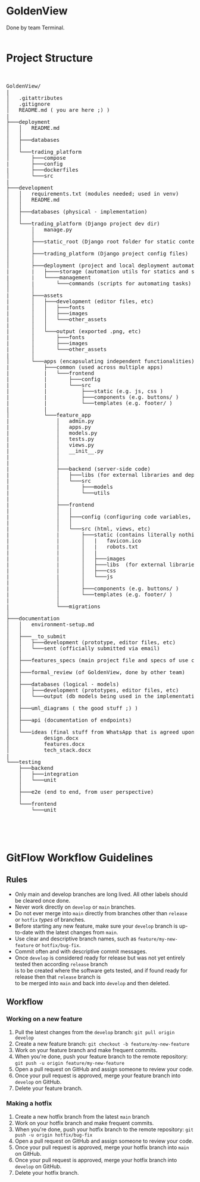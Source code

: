 # GoldenView

Done by team Terminal.
<br>
<br>

# Project Structure
<br>
<pre>
GoldenView/
|
│   .gitattributes
│   .gitignore
│   README.md ( you are here ;) )
|
├───deployment
│   │   README.md
│   │
│   ├───databases
│   │
│   └───trading_platform
│       ├───compose
|       ├───config
|       ├───dockerfiles
│       └───src
|
├───development
│   │   requirements.txt (modules needed; used in venv)
│   │   README.md
│   │
│   ├───databases (physical - implementation)
│   │
│   └───trading_platform (Django project dev dir)
│       │   manage.py
│       │
│       ├───static_root (Django root folder for static content)
│       │
│       ├───trading_platform (Django project config files)
│       │
│       ├───deployment (project and local deployment automation commands)
|       |   ├────storage (automation utils for statics and storage)
|       |   └────management
│       |       └───commands (scripts for automating tasks)
│       │
|       ├───assets
|       │   ├───development (editor files, etc)
|       │   │   ├───fonts
|       │   │   ├───images
|       │   │   └───other_assets     
|       │   │
|       │   └───output (exported .png, etc)
|       │       ├───fonts
|       │       ├───images
|       │       └───other_assets
|       │
│       └───apps (encapsulating independent functionalities)
|           ├───common (used across multiple apps)
|           |   └───frontend
|           |       ├───config
|           |       └───src
|           |           ├───static (e.g. js, css )
|           |           ├───components (e.g. buttons/ )
|           |           └───templates (e.g. footer/ )
|           |
│           └───feature_app
|               │   admin.py
|               │   apps.py
|               │   models.py
|               │   tests.py
|               │   views.py
|               │   __init__.py
|               │
|               │
|               ├───backend (server-side code)
|               │   ├───libs (for external libraries and dependencies)
|               │   └───src
|               │       ├───models
|               │       └───utils
|               │
|               ├───frontend
|               │   │
|               │   ├───config (configuring code variables, e.g. endpoints urls)
|               │   │
|               │   └───src (html, views, etc)
|               |       ├───static (contains literally nothing dynamic)
|               |       │   |   favicon.ico
|               |       │   |   robots.txt
|               |       │   |
|               |       │   ├───images
|               |       │   ├───libs  (for external libraries and dependencies)
|               |       │   ├───css
|               |       │   └───js
|               │       │
|               │       ├───components (e.g. buttons/ )
|               │       └───templates (e.g. footer/ )
|               │
|               └───migrations
│
├───documentation
│   │   environment-setup.md
│   │
│   ├───__to_submit
│   │   ├───development (prototype, editor files, etc)
│   │   └───sent (officially submitted via email)
│   │
│   ├───features_specs (main project file and specs of use case scenarios)
│   │
│   ├───formal_review (of GoldenView, done by other team)
│   │
│   ├───databases (logical - models)
│   │   ├───development (prototypes, editor files, etc)
│   │   └───output (db models being used in the implementation)
│   │
│   ├───uml_diagrams ( the good stuff ;) )
│   │
│   ├───api (documentation of endpoints)
│   │
│   └───ideas (final stuff from WhatsApp that is agreed upon)
│           design.docx
│           features.docx
│           tech_stack.docx
|
└───testing
    ├───backend
    │   ├───integration
    │   └───unit
    │
    ├───e2e (end to end, from user perspective)
    │
    └───frontend
        └───unit

</pre>

<br/><br/>
# GitFlow Workflow Guidelines


## Rules

- Only main and develop branches are long lived. All other labels should be cleared once done.
- Never work directly on `develop` or `main` branches.
- Do not ever merge into `main` directly from branches other than `release` or `hotfix` _types_ of branches.
- Before starting any new feature, make sure your `develop` branch is up-to-date with the latest changes from `main`.
- Use clear and descriptive branch names, such as `feature/my-new-feature` or `hotfix/bug-fix`.
- Commit often and with descriptive commit messages.
- Once `develop` is considered ready for release but was not yet entirely tested then according `release` branch <br/>
  is to be created where the software gets tested, and if found ready for release then that `release` branch is <br/>
  to be merged into `main` and back into `develop` and then deleted.

## Workflow

### Working on a new feature

1. Pull the latest changes from the `develop` branch: `git pull origin develop`
2. Create a new feature branch: `git checkout -b feature/my-new-feature`
3. Work on your feature branch and make frequent commits.
4. When you're done, push your feature branch to the remote repository: `git push -u origin feature/my-new-feature`
5. Open a pull request on GitHub and assign someone to review your code.
6. Once your pull request is approved, merge your feature branch into `develop` on GitHub.
7. Delete your feature branch.

### Making a hotfix

1. Create a new hotfix branch from the latest `main` branch
2. Work on your hotfix branch and make frequent commits.
3. When you're done, push your hotfix branch to the remote repository: `git push -u origin hotfix/bug-fix`
4. Open a pull request on GitHub and assign someone to review your code.
5. Once your pull request is approved, merge your hotfix branch into `main` on GitHub.
6. Once your pull request is approved, merge your hotfix branch into `develop` on GitHub.
7. Delete your hotfix branch.
